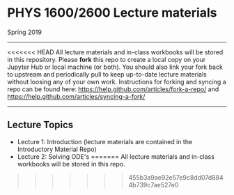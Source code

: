 # PHYS 1600/2600 Lecture materials
Spring 2019
___

<<<<<<< HEAD
All lecture materials and in-class workbooks will be stored in this repository. Please **fork** this repo to create a local copy on your Jupyter Hub or local machine (or both). You should also link your fork back to upstream and periodically pull to keep up-to-date lecture materials without loosing any of your own work. Instructions for forking and syncing a repo can be found here:
https://help.github.com/articles/fork-a-repo/
and
https://help.github.com/articles/syncing-a-fork/

---

## Lecture Topics
* Lecture 1: Introduction (lecture materials are contained in the Introductory Material Repo)
* Lecture 2: Solving ODE's
=======
All lecture materials and in-class workbooks will be stored in this repo. 
>>>>>>> 455b3a9ae92e57e9c8dd07d8844b739c7ae527e0
